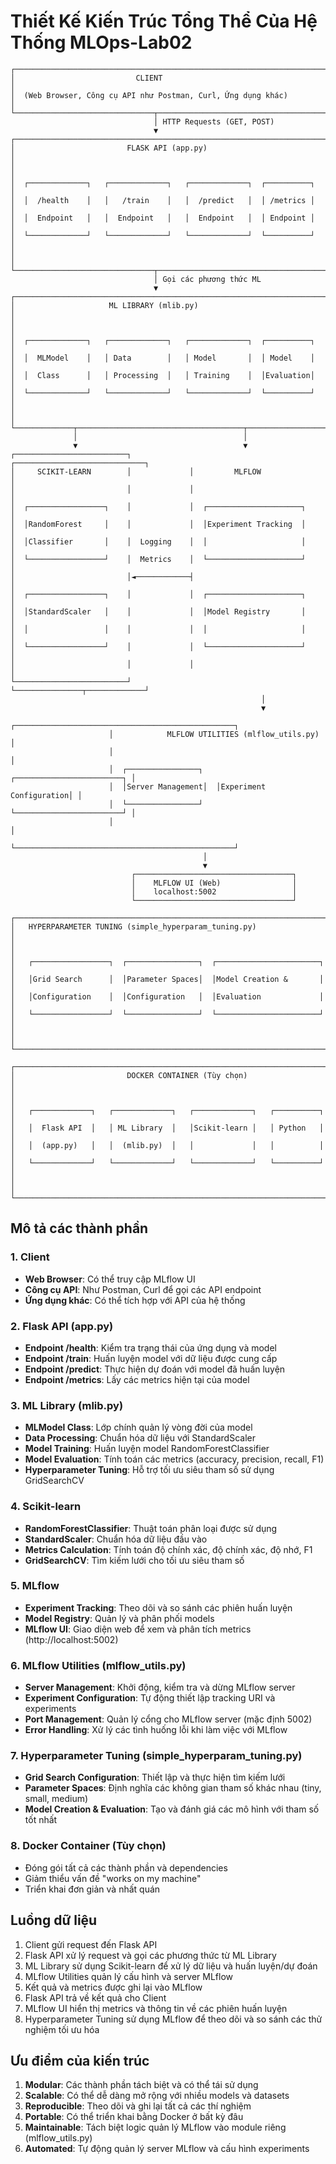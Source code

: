 # Thiết Kế Kiến Trúc Tổng Thể Của Hệ Thống MLOps-Lab02

```
┌─────────────────────────────────────────────────────────────────────┐
│                           CLIENT                                     │
│  (Web Browser, Công cụ API như Postman, Curl, Ứng dụng khác)        │
└───────────────────────────────┬─────────────────────────────────────┘
                                │ HTTP Requests (GET, POST)
                                ▼
┌─────────────────────────────────────────────────────────────────────┐
│                         FLASK API (app.py)                           │
│                                                                      │
│  ┌─────────────┐   ┌─────────────┐   ┌─────────────┐  ┌──────────┐  │
│  │  /health    │   │   /train    │   │  /predict   │  │ /metrics │  │
│  │  Endpoint   │   │  Endpoint   │   │  Endpoint   │  │ Endpoint │  │
│  └─────────────┘   └─────────────┘   └─────────────┘  └──────────┘  │
│                                                                      │
└───────────────────────────────┬─────────────────────────────────────┘
                                │ Gọi các phương thức ML
                                ▼
┌─────────────────────────────────────────────────────────────────────┐
│                     ML LIBRARY (mlib.py)                             │
│                                                                      │
│  ┌─────────────┐   ┌─────────────┐   ┌─────────────┐  ┌──────────┐  │
│  │  MLModel    │   │ Data        │   │ Model       │  │ Model    │  │
│  │  Class      │   │ Processing  │   │ Training    │  │Evaluation│  │
│  └─────────────┘   └─────────────┘   └─────────────┘  └──────────┘  │
│                                                                      │
└─────────────┬─────────────────────────────────────┬─────────────────┘
              │                                     │
              ▼                                     ▼
┌─────────────────────────┐             ┌─────────────────────────────┐
│     SCIKIT-LEARN        │             │         MLFLOW               │
│                         │             │                              │
│  ┌─────────────────┐    │             │  ┌─────────────────────┐    │
│  │RandomForest     │    │             │  │Experiment Tracking  │    │
│  │Classifier       │    │  Logging    │  │                     │    │
│  └─────────────────┘    │  Metrics    │  └─────────────────────┘    │
│                         │◄────────────┤                              │
│  ┌─────────────────┐    │             │  ┌─────────────────────┐    │
│  │StandardScaler   │    │             │  │Model Registry       │    │
│  │                 │    │             │  │                     │    │
│  └─────────────────┘    │             │  └─────────────────────┘    │
│                         │             │                              │
└─────────────────────────┘             └───────────────┬─────────────┘
                                                        │
                                                        ▼
                      ┌─────────────────────────────────────────────────┐
                      │            MLFLOW UTILITIES (mlflow_utils.py)   │
                      │                                                  │
                      │  ┌────────────────┐  ┌────────────────────────┐ │
                      │  │Server Management│  │Experiment Configuration│ │
                      │  └────────────────┘  └────────────────────────┘ │
                      │                                                  │
                      └─────────────────────────────────────────────────┘
                                           │
                                           ▼
                           ┌───────────────────────────────────┐
                           │    MLFLOW UI (Web)                │
                           │    localhost:5002                 │
                           └───────────────────────────────────┘

┌────────────────────────────────────────────────────────────────────────┐
│   HYPERPARAMETER TUNING (simple_hyperparam_tuning.py)                  │
│                                                                         │
│   ┌─────────────────┐  ┌────────────────┐  ┌───────────────────────┐   │
│   │Grid Search      │  │Parameter Spaces│  │Model Creation &       │   │
│   │Configuration    │  │Configuration   │  │Evaluation             │   │
│   └─────────────────┘  └────────────────┘  └───────────────────────┘   │
│                                                                         │
└────────────────────────────────────────────────────────────────────────┘

┌───────────────────────────────────────────────────────────────────────┐
│                         DOCKER CONTAINER (Tùy chọn)                   │
│                                                                        │
│   ┌─────────────┐   ┌─────────────┐   ┌─────────────┐   ┌──────────┐  │
│   │  Flask API  │   │ ML Library  │   │Scikit-learn │   │ Python   │  │
│   │  (app.py)   │   │  (mlib.py)  │   │             │   │          │  │
│   └─────────────┘   └─────────────┘   └─────────────┘   └──────────┘  │
│                                                                        │
└───────────────────────────────────────────────────────────────────────┘
```

## Mô tả các thành phần

### 1. Client
- **Web Browser**: Có thể truy cập MLflow UI
- **Công cụ API**: Như Postman, Curl để gọi các API endpoint
- **Ứng dụng khác**: Có thể tích hợp với API của hệ thống

### 2. Flask API (app.py)
- **Endpoint /health**: Kiểm tra trạng thái của ứng dụng và model
- **Endpoint /train**: Huấn luyện model với dữ liệu được cung cấp
- **Endpoint /predict**: Thực hiện dự đoán với model đã huấn luyện
- **Endpoint /metrics**: Lấy các metrics hiện tại của model

### 3. ML Library (mlib.py)
- **MLModel Class**: Lớp chính quản lý vòng đời của model
- **Data Processing**: Chuẩn hóa dữ liệu với StandardScaler
- **Model Training**: Huấn luyện model RandomForestClassifier
- **Model Evaluation**: Tính toán các metrics (accuracy, precision, recall, F1)
- **Hyperparameter Tuning**: Hỗ trợ tối ưu siêu tham số sử dụng GridSearchCV

### 4. Scikit-learn
- **RandomForestClassifier**: Thuật toán phân loại được sử dụng
- **StandardScaler**: Chuẩn hóa dữ liệu đầu vào
- **Metrics Calculation**: Tính toán độ chính xác, độ chính xác, độ nhớ, F1
- **GridSearchCV**: Tìm kiếm lưới cho tối ưu siêu tham số

### 5. MLflow
- **Experiment Tracking**: Theo dõi và so sánh các phiên huấn luyện
- **Model Registry**: Quản lý và phân phối models
- **MLflow UI**: Giao diện web để xem và phân tích metrics (http://localhost:5002)

### 6. MLflow Utilities (mlflow_utils.py)
- **Server Management**: Khởi động, kiểm tra và dừng MLflow server
- **Experiment Configuration**: Tự động thiết lập tracking URI và experiments
- **Port Management**: Quản lý cổng cho MLflow server (mặc định 5002)
- **Error Handling**: Xử lý các tình huống lỗi khi làm việc với MLflow

### 7. Hyperparameter Tuning (simple_hyperparam_tuning.py)
- **Grid Search Configuration**: Thiết lập và thực hiện tìm kiếm lưới 
- **Parameter Spaces**: Định nghĩa các không gian tham số khác nhau (tiny, small, medium)
- **Model Creation & Evaluation**: Tạo và đánh giá các mô hình với tham số tốt nhất

### 8. Docker Container (Tùy chọn)
- Đóng gói tất cả các thành phần và dependencies
- Giảm thiểu vấn đề "works on my machine"
- Triển khai đơn giản và nhất quán

## Luồng dữ liệu
1. Client gửi request đến Flask API
2. Flask API xử lý request và gọi các phương thức từ ML Library
3. ML Library sử dụng Scikit-learn để xử lý dữ liệu và huấn luyện/dự đoán
4. MLflow Utilities quản lý cấu hình và server MLflow
5. Kết quả và metrics được ghi lại vào MLflow
6. Flask API trả về kết quả cho Client
7. MLflow UI hiển thị metrics và thông tin về các phiên huấn luyện
8. Hyperparameter Tuning sử dụng MLflow để theo dõi và so sánh các thử nghiệm tối ưu hóa

## Ưu điểm của kiến trúc
1. **Modular**: Các thành phần tách biệt và có thể tái sử dụng
2. **Scalable**: Có thể dễ dàng mở rộng với nhiều models và datasets
3. **Reproducible**: Theo dõi và ghi lại tất cả các thí nghiệm
4. **Portable**: Có thể triển khai bằng Docker ở bất kỳ đâu
5. **Maintainable**: Tách biệt logic quản lý MLflow vào module riêng (mlflow_utils.py)
6. **Automated**: Tự động quản lý server MLflow và cấu hình experiments